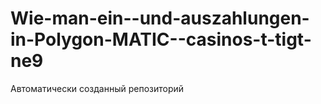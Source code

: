 # Wie-man-ein--und-auszahlungen-in-Polygon-MATIC--casinos-t-tigt-ne9
Автоматически созданный репозиторий
